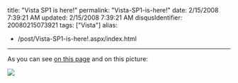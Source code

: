 title: "Vista SP1 is here!"
permalink: "Vista-SP1-is-here!"
date: 2/15/2008 7:39:21 AM
updated: 2/15/2008 7:39:21 AM
disqusIdentifier: 20080215073921
tags: ["Vista"]
alias:
 - /post/Vista-SP1-is-here!.aspx/index.html
---
As you can see [on this page](http://msdn2.microsoft.com/en-us/subscriptions/default.aspx) and on this picture:

[![](http://farm3.static.flickr.com/2269/2265941670_51fbac617a_o.jpg)](http://msdn2.microsoft.com/en-us/subscriptions/default.aspx)
